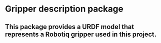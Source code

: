 # Gripper description package

## This package provides a URDF model that represents a Robotiq gripper used in this project.
